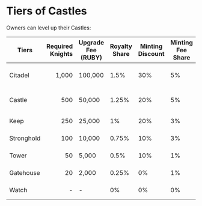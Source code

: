 # Tiers of Castles

Owners can level up their Castles:

| Tiers      | Required Knights | Upgrade Fee (RUBY) | Royalty Share | Minting Discount | Minting Fee Share |       Bonus Feature |
| ---------- | ---------------: | ------------------ | ------------- | ---------------- | ----------------- | ------------------: |
| Citadel    |            1,000 | 100,000            | 1.5%          | 30%              | 5%                |  Issue ERC20 Tokens |
| Castle     |              500 | 50,000             | 1.25%         | 20%              | 5%                | Issue ERC721 Tokens |
| Keep       |              250 | 25,000             | 1%            | 20%              | 3%                |       Branded Skins |
| Stronghold |              100 | 10,000             | 0.75%         | 10%              | 3%                |       Branded Cards |
| Tower      |               50 | 5,000              | 0.5%          | 10%              | 1%                |      Branded Armors |
| Gatehouse  |               20 | 2,000              | 0.25%         | 0%               | 1%                |     Branded Weapons |
| Watch      |                - | -                  | 0%            | 0%               | 0%                |     Branded Knights |
